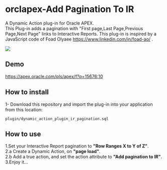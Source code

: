 # orclapex-Add Pagination To IR
A Dynamic Action  plug-in for Oracle APEX.  
This Plug-in adds a pagination with "First page,Last Page,Previous Page,Next Page"  links to Interactive Reports.
This  plug-in is inspired by a JavaScript code of  Foad Olyaee https://www.linkedin.com/in/foad-ao/ .

![](https://raw.githubusercontent.com/mortezamashhadi/orclapex-addPaginationToIR/master/preview.gif)

## Demo
https://apex.oracle.com/pls/apex/f?p=15676:10

## How to install
1- Download this repository and import the plug-in into your application from this location:

`plugin/dynamic_action_plugin_ir_pagination.sql`

## How to use

1.Set your Interactive Report pagination to **"Row Ranges X to Y of Z"**.  
2.a Create a Dynamic Action, on **"page load"**.  
2.b Add a true action, and set the action attribute to **"Add pagination to IR"**.  
3.Enjoy it...  
